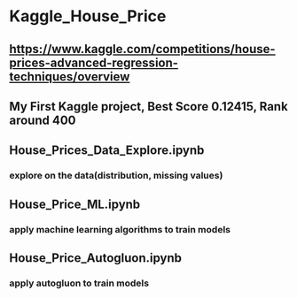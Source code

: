 # Kaggle_House_Price
## https://www.kaggle.com/competitions/house-prices-advanced-regression-techniques/overview
## My First Kaggle project, Best Score 0.12415, Rank around 400
## House_Prices_Data_Explore.ipynb 
### explore on the data(distribution, missing values) 
## House_Price_ML.ipynb
### apply machine learning algorithms to train models
## House_Price_Autogluon.ipynb
### apply autogluon to train models
